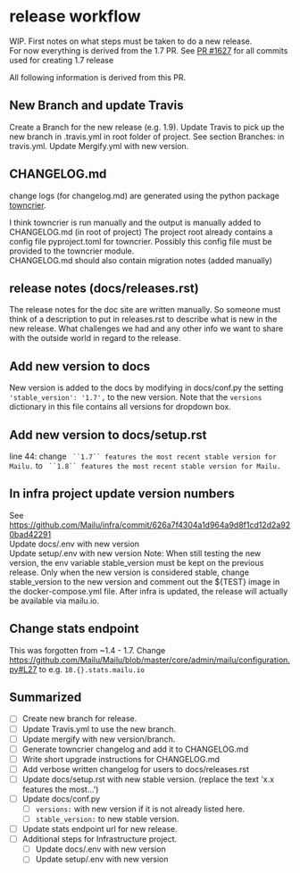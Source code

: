 # release workflow
WIP. First notes on what steps must be taken to do a new release.   
For now everything is derived from the 1.7 PR.
See [PR #1627](https://github.com/Mailu/Mailu/pull/1627) for all commits used for creating 1.7 release

All following information is derived from this PR.

## New Branch and update Travis
Create a Branch for the new release (e.g. 1.9).
Update Travis to pick up the new branch in .travis.yml in root folder of project. See section Branches: in travis.yml.
Update Mergify.yml with new version.

## CHANGELOG.md
change logs (for changelog.md) are generated using the python package [towncrier](https://pypi.org/project/towncrier/).

I think towncrier is run manually and the output is manually added to CHANGELOG.md (in root of project)
The project root already contains a config file pyproject.toml for towncrier. Possibly this config file must be provided to the towncrier module.  
CHANGELOG.md should also contain migration notes (added manually)

## release notes (docs/releases.rst)
The release notes for the doc site are written manually. So someone must think of a description to put in releases.rst to describe what is new in the new release. What challenges we had and any other info we want to share with the outside  world in regard to the release.

## Add new version to docs
New version is added to the docs by modifying in docs/conf.py the setting
`'stable_version': '1.7',` to the new version.
Note that the `versions` dictionary in this file contains all versions for dropdown box.

## Add new version to docs/setup.rst
line 44: 
change
` ``1.7`` features the most recent stable version for Mailu.`
to
` ``1.8`` features the most recent stable version for Mailu.`

## In infra project update version numbers
See https://github.com/Mailu/infra/commit/626a7f4304a1d964a9d8f1cd12d2a920bad42291  
Update docs/.env with new version  
Update setup/.env with new version 
Note: When still testing the new version, the env variable stable_version must be kept on the previous release.
Only when the new version is considered stable, change stable_version to the new version and comment out the ${TEST} image in the docker-compose.yml file.
After infra is updated, the release will actually be available via mailu.io.

## Change stats endpoint
This was forgotten from ~1.4 - 1.7. Change
https://github.com/Mailu/Mailu/blob/master/core/admin/mailu/configuration.py#L27
to e.g. `18.{}.stats.mailu.io`

## Summarized
- [ ] Create new branch for release.
- [ ] Update Travis.yml to use the new branch.
- [ ] Update mergify with new version/branch.
- [ ] Generate towncrier changelog and add it to CHANGELOG.md
- [ ] Write short upgrade instructions for CHANGELOG.md
- [ ] Add verbose written changelog for users to docs/releases.rst
- [ ] Update docs/setup.rst with new stable version. (replace the text 'x.x features the most...')
- [ ] Update docs/conf.py
  - [ ] `versions:` with new version if it is not already listed here.
  - [ ] `stable_version:` to new stable version.
- [ ] Update stats endpoint url for new release.
- [ ] Additional steps for Infrastructure project.
  - [ ]   Update docs/.env with new version
  - [ ]   Update setup/.env with new version

